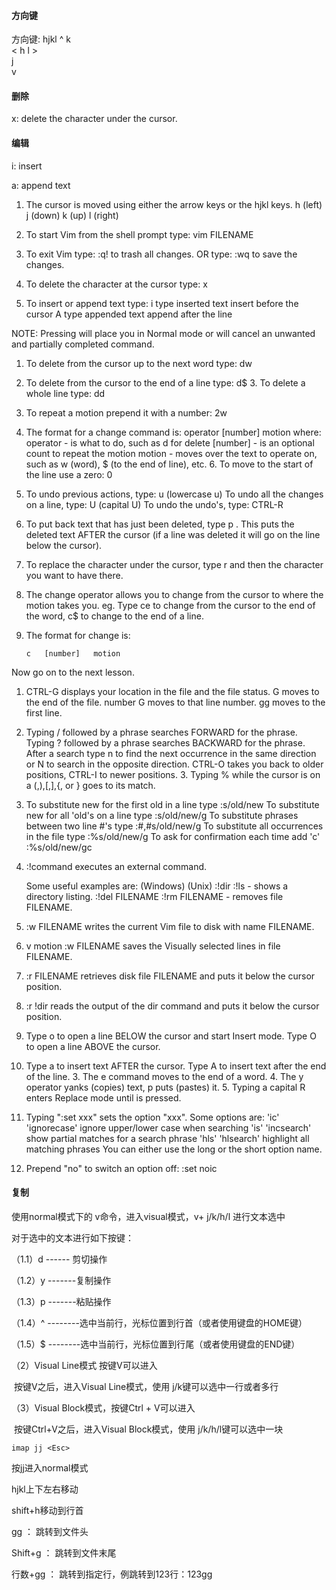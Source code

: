 #### 方向键

方向键: hjkl
               ^
               k            
       < h        l >      
                j                   
               v

#### 删除

x: delete the character under the cursor. 



#### 编辑

i: insert

a: append text



  1. The cursor is moved using either the arrow keys or the hjkl keys.
         h (left)       j (down)       k (up)       l (right)

  2. To start Vim from the shell prompt type:  vim FILENAME <ENTER>

  3. To exit Vim type:     <ESC>   :q!   <ENTER>  to trash all changes.
             OR type:      <ESC>   :wq   <ENTER>  to save the changes.

  4. To delete the character at the cursor type:  x

  5. To insert or append text type:
         i   type inserted text   <ESC>         insert before the cursor
         A   type appended text   <ESC>         append after the line

NOTE: Pressing <ESC> will place you in Normal mode or will cancel
      an unwanted and partially completed command.



  1. To delete from the cursor up to the next word type:    dw
  2. To delete from the cursor to the end of a line type:    d$
    3. To delete a whole line type:    dd
  4. To repeat a motion prepend it with a number:   2w
  5. The format for a change command is:
               operator   [number]   motion
     where:
       operator - is what to do, such as  d  for delete
       [number] - is an optional count to repeat the motion
       motion   - moves over the text to operate on, such as  w (word),
                  $ (to the end of line), etc.
    6. To move to the start of the line use a zero:  0
  7. To undo previous actions, type:           u  (lowercase u)
     To undo all the changes on a line, type:  U  (capital U)
     To undo the undo's, type:                 CTRL-R



  1. To put back text that has just been deleted, type   p .  This puts the
     deleted text AFTER the cursor (if a line was deleted it will go on the
     line below the cursor).

  2. To replace the character under the cursor, type   r   and then the
     character you want to have there.

  3. The change operator allows you to change from the cursor to where the
     motion takes you.  eg. Type  ce  to change from the cursor to the end of
     the word,  c$  to change to the end of a line.

  4. The format for change is:

         c   [number]   motion

Now go on to the next lesson.



  1. CTRL-G  displays your location in the file and the file status.
             G  moves to the end of the file.
     number  G  moves to that line number.
            gg  moves to the first line.
  2. Typing  /  followed by a phrase searches FORWARD for the phrase.
     Typing  ?  followed by a phrase searches BACKWARD for the phrase.
     After a search type  n  to find the next occurrence in the same direction
     or  N  to search in the opposite direction.
     CTRL-O takes you back to older positions, CTRL-I to newer positions.
    3. Typing  %  while the cursor is on a (,),[,],{, or } goes to its match.
  4. To substitute new for the first old in a line type    :s/old/new
     To substitute new for all 'old's on a line type       :s/old/new/g
     To substitute phrases between two line #'s type       :#,#s/old/new/g
     To substitute all occurrences in the file type        :%s/old/new/g
     To ask for confirmation each time add 'c'             :%s/old/new/gc



1.  :!command  executes an external command.

      Some useful examples are:
         (Windows)        (Unix)
          :!dir            :!ls            -  shows a directory listing.
          :!del FILENAME   :!rm FILENAME   -  removes file FILENAME.

  2.  :w FILENAME  writes the current Vim file to disk with name FILENAME.

  3.  v  motion  :w FILENAME  saves the Visually selected lines in file
      FILENAME.

  4.  :r FILENAME  retrieves disk file FILENAME and puts it below the
      cursor position.

  5.  :r !dir  reads the output of the dir command and puts it below the
      cursor position.



  1. Type  o  to open a line BELOW the cursor and start Insert mode.
     Type  O  to open a line ABOVE the cursor.
  2. Type  a  to insert text AFTER the cursor.
     Type  A  to insert text after the end of the line.
    3. The  e  command moves to the end of a word.
    4. The  y  operator yanks (copies) text,  p  puts (pastes) it.
    5. Typing a capital  R  enters Replace mode until  <ESC>  is pressed.
  6. Typing ":set xxx" sets the option "xxx".  Some options are:
        'ic' 'ignorecase'       ignore upper/lower case when searching
        'is' 'incsearch'        show partial matches for a search phrase
        'hls' 'hlsearch'        highlight all matching phrases
     You can either use the long or the short option name.
  7. Prepend "no" to switch an option off:   :set noic



#### 复制

 使用normal模式下的 v命令，进入visual模式，v+ j/k/h/l  进行文本选中

  对于选中的文本进行如下按键：

（1.1）d  ------ 剪切操作

（1.2）y  -------复制操作

（1.3）p  -------粘贴操作

（1.4）^ --------选中当前行，光标位置到行首（或者使用键盘的HOME键）

（1.5）$ --------选中当前行，光标位置到行尾（或者使用键盘的END键）

（2）Visual Line模式 按键V可以进入

​     按键V之后，进入Visual Line模式，使用 j/k键可以选中一行或者多行

  （3）Visual Block模式，按键Ctrl + V可以进入

​      按键Ctrl+V之后，进入Visual Block模式，使用 j/k/h/l键可以选中一块



```
imap jj <Esc>
```

按jj进入normal模式

hjkl上下左右移动

shift+h移动到行首

gg      ： 跳转到文件头

Shift+g  ： 跳转到文件末尾

行数+gg ： 跳转到指定行，例跳转到123行：123gg